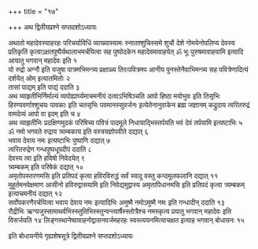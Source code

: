 +++
title = "१७"

+++
अथ द्वितीयप्रश्ने सप्तदशोऽध्यायः

अथातो
महादेवस्याहरहः परिचर्याविधिं व्याख्यास्यामः
स्नातश्शुचिस्समे शुचौ देशे गोमयेनोपलिप्य देवस्य
प्रतिकृतिं कृत्वाऽक्षतपुष्पैर्यथालाभमर्चयित्वा सह पुष्पोदकेन
महादेवमावाहयेत् ॐ भूः पुरुषमावाहयामि इत्यादि आयातु भगवान्
महादेवः इति १  
यो रुद्रो अग्नौ इति यजुषा पात्रमभिमन्त्र्य
प्रक्षाळ्य तिरःपवित्रमप आनीय पुनस्तेनैवाभिमन्त्र्य सह
पवित्रेणादित्यं दर्शयेत् ओम् इत्यातमितोः २  
तासां पाद्यम्
इति पाद्यं ददाति ३  
अथ व्याहृतीभिर्निर्माल्यं व्यपोह्यार्घ्यमाचमनीयं
दत्वाऽभिषिञ्चति आपो हिष्ठा मयोभुवः इति तिसृभिः हिरण्यवर्णाश्शुचयः
पावकाः इति चतसृभिः पवमानस्सुवर्जनः इत्येतेनानुवाकेन ब्रह्म
जज्ञानम् कद्रुदाय त्वरितरुद्रं वामदेव्यं आपो वा इदम् इति च ४  
अथ
व्याहृतीभिः प्रदक्षिणमुदकं परिषिच्य पवित्रं पादमूले निधायाद्भिस्तर्पयति
भवं देवं तर्पयामि इत्यष्टाभिः ५  
ॐ नमो भगवते रुद्राय त्र्यम्बकाय इति
वस्त्रयज्ञोपवीते दद्यात् ६  
भवाय देवाय नमः इत्यष्टाभिः पुष्पाणि
दद्यात् ७  
त्वरितरुद्रेण गन्धपुष्पधूपदीपं ददाति ८  
देवस्य त्वा इति
हविषो निवेदयेत् ९  
त्र्यम्बकम् इति परिषेकं दद्यात् १०  
अमृतोपस्तरणमसि इति
प्रतिपदं कृत्वा हविरविरुद्धं सर्वं स्वादु वस्तु कन्दमूलफलानि दद्यात्
११  
मुहूर्तमनवेक्षमाण आसीनो हविरुद्वासयामि इति निवेद्यमुद्वास्य
अमृतापिधानमसि इति प्रतिपदं कृत्वा त्र्यम्बकम् इत्याचमनीयं
दद्यात् १२  
सर्वोपकरणैरर्चयित्वा भवाय देवाय नमः इत्यादिभिः अमुष्मै
नमोऽमुष्मै नमः इति गन्धादीन् ददाति १३  
रौद्रीभिः
ऋग्यजुस्सामाथर्वभिस्स्तुतिभिस्स्तुन्वन्त्यार्षैस्स्तोत्रैश्च
नमस्कृत्य प्रयातु भगवान् महादेवः इति विसर्जयति १४
लिङ्गस्थानेष्वावाहनोद्वासनवर्जमहरहः
स्वस्त्ययनमित्याचक्षत इत्याह भगवान् बोधायनः १५  

इति बोधायनीये गृह्यशेषसूत्रे द्वितीयप्रश्ने सप्तदशोऽध्यायः
